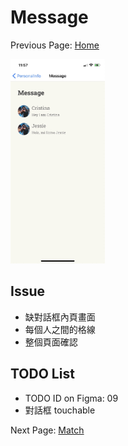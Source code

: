 # Message

Previous Page: [Home](./Home.md)

<img src="./Message/Message.jpg" alt="Message Demo" width="30%">

## Issue
- 缺對話框內頁畫面
- 每個人之間的格線
- 整個頁面確認

## TODO List
- TODO ID on Figma: 09
- 對話框 touchable

Next Page: [Match](./Match.md)